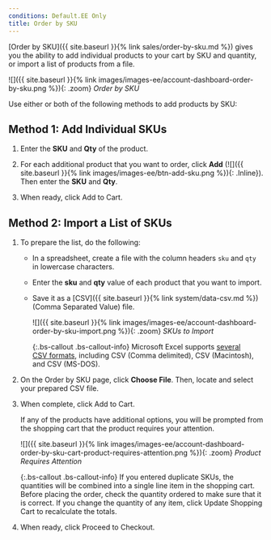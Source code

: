 ```yaml
---
conditions: Default.EE Only
title: Order by SKU
---
```


[Order by SKU]({{ site.baseurl }}{% link sales/order-by-sku.md %}) gives you the ability to add individual products to your cart by SKU and quantity, or import a list of products from a file.

![]({{ site.baseurl }}{% link images/images-ee/account-dashboard-order-by-sku.png %}){: .zoom}
_Order by SKU_

Use either or both of the following methods to add products by SKU:

## Method 1: Add Individual SKUs

1. Enter the **SKU** and **Qty** of the product.

2. For each additional product that you want to order, click **Add** (![]({{ site.baseurl }}{% link images/images-ee/btn-add-sku.png %}){: .Inline}). Then enter the **SKU** and **Qty**.

3. When ready, click <span class="btn">Add to Cart</span>.

## Method 2: Import a List of SKUs

1. To prepare the list, do the following:

    - In a spreadsheet, create a file with the column headers `sku` and `qty` in lowercase characters.
  
    - Enter the **sku** and **qty** value of each product that you want to import.

    - Save it as a [CSV]({{ site.baseurl }}{% link system/data-csv.md %}) (Comma Separated Value) file.

      ![]({{ site.baseurl }}{% link images/images-ee/account-dashboard-order-by-sku-import.png %}){: .zoom}
      _SKUs to Import_

      {:.bs-callout .bs-callout-info}
      Microsoft Excel supports [several CSV formats][1], including CSV (Comma delimited), CSV (Macintosh), and CSV (MS-DOS).

1. On the Order by SKU page, click **Choose File**. Then, locate and select your prepared CSV file.

1. When complete, click <span class="btn">Add to Cart</span>.

    If any of the products have additional options, you will be prompted from the shopping cart that the product requires your attention.

    ![]({{ site.baseurl }}{% link images/images-ee/account-dashboard-order-by-sku-cart-product-requires-attention.png %}){: .zoom}
    _Product Requires Attention_

    {:.bs-callout .bs-callout-info}
    If you entered duplicate SKUs, the quantities will be combined into a single line item in the shopping cart. Before placing the order, check the quantity ordered to make sure that it is correct. If you change the quantity of any item, click <span class="btn">Update Shopping Cart</span> to recalculate the totals.

1. When ready, click <span class="btn">Proceed to Checkout</span>.

[1]: https://answers.microsoft.com/en-us/msoffice/forum/msoffice_excel-mso_other/excel-and-csv-files-are-there-different-types-of/61ddc23c-63d7-4903-b9b6-7fcfa883bca1?auth=1

